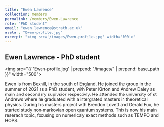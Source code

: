 ```yaml
---
title: "Ewen Lawrence"
collection: members
permalink: /members/Ewen-Lawrence
role: "PhD student"
email: "ewen.lawrence@strath.ac.uk"
avatar: "Ewen-profile.jpg"
excerpt: "<img src='/images/Ewen-profile.jpg' width='500'>"
---
```


## Ewen Lawrence - PhD student

<div style="max-width: 750px;">

<img src="{{ 'Ewen-profile.jpg' | prepend: "/images/" | prepend: base_path }}" width="500"> 

<p> Ewen is from Bexhill, in the south of England. He joined the group in the summer of 2021 as a PhD student, with Peter Kirton and Andrew Daley as main and secondary supivsior respectivly. He attended the university of st Andrews where he graduated with a intergrated masters in theoretical physics. During his masters project with Brendon Lovett and Gerald Fux, he started study non-markovian open quantum systems. This is now his main reserach topic, focusing on numericaly exact methods such as TEMPO and HOPS. </p>

<br />

</div>